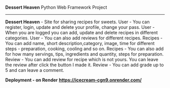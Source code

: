 **Dessert Heaven**
Python Web Framework Project
***

**Dessert Heaven** - Site for sharing recipes for sweets. 
User - You can register, login, update and delete your profile, change your pass. 
User - When you are logged you can add, update and delete recipes in different categories. 
User - You can also add reviews for different recipes. 
Recipes - You can add name, short description,category, image, time for different steps - preparation, cooking, cooling and so on. 
Recipes - You can also add for how many servings, tips, ingredients and quantity, steps for preparation.
Review - You can add review for recipe which is not yours. You can leave the review after click the button I made it. 
Review - You can add grade up to 5 and can leave a comment.

**Deployment - on Render**
**https://icecream-cgn9.onrender.com/**
